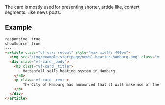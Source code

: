 The card is mostly used for presenting shorter, article like, content segments. Like news posts.

## Example
```html
responsive: true
showSource: true
---
<article class="vf-card reveal" style="max-width: 400px">
  <img src="/img/example-startpage/news1-heating-hamburg.png" class="vf-card__img-top" alt="Example image" />
  <div class="vf-card__body">
    <h3 class="vf-card__title">
        Vattenfall sells heating system in Hamburg
    </h3>
    <p class="vf-card__text">
        The City of Hamburg has announced that it will make use of the call option agreed with Vattenfall in 2014 to take over.
    </p>
  </div>
</article>
```
